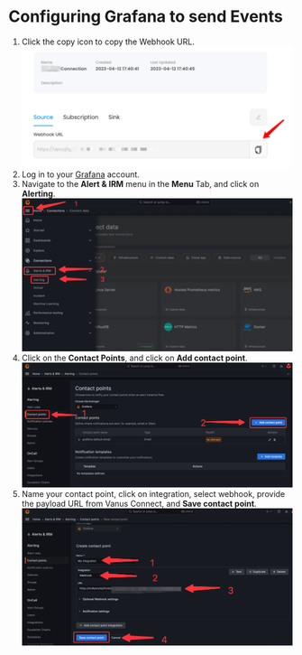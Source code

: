 # **Configuring Grafana to send Events**

1. Click the copy icon to copy the Webhook URL.
   ![](images/getlink.png)
2. Log in to your [Grafana](https://grafana.com) account.
3. Navigate to the **Alert & IRM** menu in the **Menu** Tab, and click on **Alerting**.
![img.png](images/1.png)
4. Click on the **Contact Points**, and click on **Add contact point**.
![img_1.png](images/2.png)
5. Name your contact point, click on integration, select webhook, provide the payload URL from Vanus Connect, and **Save contact point**.
![img_2.png](images/3.png)